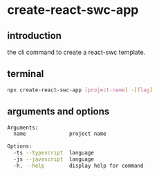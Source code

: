 # create-react-swc-app

## introduction

the cli command to create a react-swc template.

## terminal

```bash
npx create-react-swc-app [project-name] -[flag]
```

## arguments and options

```bash
Arguments:
  name              project name

Options:
  -ts --typescript  language
  -js --javascript  language
  -h, --help        display help for command
```
